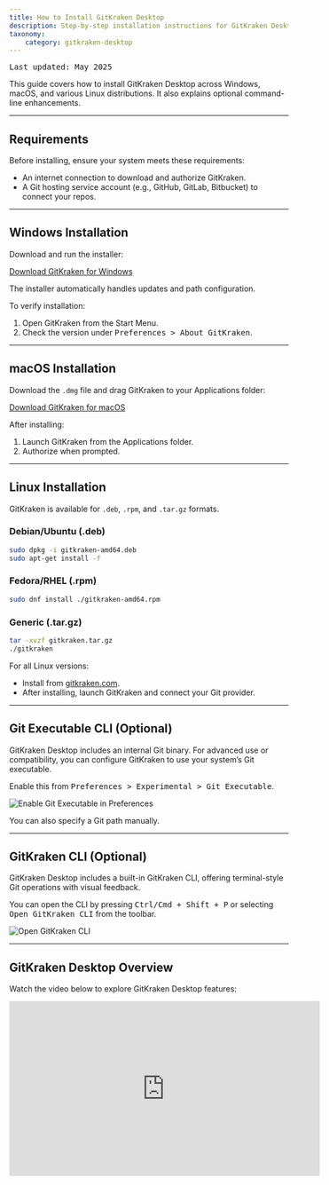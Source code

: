 ```yaml
---
title: How to Install GitKraken Desktop
description: Step-by-step installation instructions for GitKraken Desktop on Windows, macOS, and Linux.
taxonomy:
    category: gitkraken-desktop
---
```


<kbd>Last updated: May 2025</kbd>

This guide covers how to install GitKraken Desktop across Windows, macOS, and various Linux distributions. It also explains optional command-line enhancements.

---

## Requirements

Before installing, ensure your system meets these requirements:

- An internet connection to download and authorize GitKraken.
- A Git hosting service account (e.g., GitHub, GitLab, Bitbucket) to connect your repos.

---

## Windows Installation

Download and run the installer:

[Download GitKraken for Windows](https://www.gitkraken.com/download?platform=windows&product=gitkraken&source=help_center)

The installer automatically handles updates and path configuration.

To verify installation:

1. Open GitKraken from the Start Menu.
2. Check the version under <kbd>Preferences > About GitKraken</kbd>.

---

## macOS Installation

Download the `.dmg` file and drag GitKraken to your Applications folder:

[Download GitKraken for macOS](https://www.gitkraken.com/download?platform=mac&product=gitkraken&source=help_center)

After installing:

1. Launch GitKraken from the Applications folder.
2. Authorize when prompted.

---

## Linux Installation

GitKraken is available for `.deb`, `.rpm`, and `.tar.gz` formats.

### Debian/Ubuntu (.deb)
```bash
sudo dpkg -i gitkraken-amd64.deb
sudo apt-get install -f
```

### Fedora/RHEL (.rpm)
```bash
sudo dnf install ./gitkraken-amd64.rpm
```

### Generic (.tar.gz)
```bash
tar -xvzf gitkraken.tar.gz
./gitkraken
```

For all Linux versions:

- Install from [gitkraken.com](https://www.gitkraken.com/download?platform=linux&product=gitkraken&source=help_center).
- After installing, launch GitKraken and connect your Git provider.

---

## Git Executable CLI (Optional)

GitKraken Desktop includes an internal Git binary. For advanced use or compatibility, you can configure GitKraken to use your system’s Git executable.

Enable this from <kbd>Preferences > Experimental > Git Executable</kbd>.

<img src="/wp-content/uploads/enable-git-executable-2025.png" class="help-center-img img-bordered" alt="Enable Git Executable in Preferences">

You can also specify a Git path manually.

---

## GitKraken CLI (Optional)

GitKraken Desktop includes a built-in GitKraken CLI, offering terminal-style Git operations with visual feedback.

You can open the CLI by pressing <kbd>Ctrl/Cmd + Shift + P</kbd> or selecting <kbd>Open GitKraken CLI</kbd> from the toolbar.

<img src="/wp-content/uploads/open-gitkraken-cli-2025.png" class="help-center-img img-bordered" alt="Open GitKraken CLI">

---

## GitKraken Desktop Overview

Watch the video below to explore GitKraken Desktop features:

<div class='embed-container embed-container--16-9'>
    <iframe width='560' height='315' src='https://www.youtube.com/embed/LBlijN29gb8?rel=0&vq=hd1080' frameborder='0' allowfullscreen title="GitKraken Desktop Overview"></iframe>
</div>
